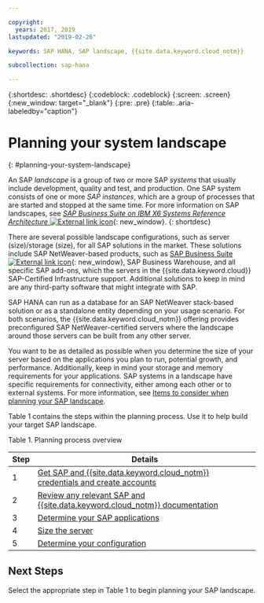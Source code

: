 ```yaml
---

copyright:
  years: 2017, 2019
lastupdated: "2019-02-26"

keywords: SAP HANA, SAP landscape, {{site.data.keyword.cloud_notm}}

subcollection: sap-hana

---
```


{:shortdesc: .shortdesc}
{:codeblock: .codeblock}
{:screen: .screen}
{:new_window: target="_blank"}
{:pre: .pre}
{:table: .aria-labeledby="caption"}

# Planning your system landscape
{: #planning-your-system-landscape}

An SAP *landscape* is a group of two or more SAP *systems* that usually include development, quality and test, and production. One SAP system consists of one or more *SAP instances*, which are a group of processes that are started and stopped at the same time. For more information on SAP landscapes, see [*SAP Business Suite on IBM X6 Systems Reference Architecture* ![External link icon](../../icons/launch-glyph.svg "External link icon")](https://lenovopress.com/redp5073.pdf){: new_window}.
{: shortdesc}

There are several possible landscape configurations, such as server (size)/storage (size), for all SAP solutions in the market. These solutions include SAP NetWeaver-based products, such as [SAP Business Suite ![External link icon](../../icons/launch-glyph.svg "External link icon")](https://open.sap.com/courses/suitehana1){: new_window}, SAP Business Warehouse, and all specific SAP add-ons, which the servers in the {{site.data.keyword.cloud}} SAP-Certified Infrastructure support. Additional solutions to keep in mind are any third-party software that might integrate with SAP.

SAP HANA can run as a database for an SAP NetWeaver stack-based solution or as a standalone entity depending on your usage scenario. For both scenarios, the {{site.data.keyword.cloud_notm}} offering provides preconfigured SAP NetWeaver-certified servers where the landscape around those servers can be built from any other server.

You want to be as detailed as possible when you determine the size of your server based on the applications you plan to run, potential growth, and performance. Additionally, keep in mind your storage and memory requirements for your applications. SAP systems in a landscape have specific requirements for connectivity, either among each other or to external systems. For more information, see [Items to consider when planning your SAP landscape](/docs/infrastructure/sap-hana?topic=sap-hana-considerations#considerations).

Table 1 contains the steps within the planning process. Use it to help build your target SAP landscape.

Table 1. Planning process overview

| Step | Details |
| --- | --- |
| 1 | [Get SAP and {{site.data.keyword.cloud_notm}} credentials and create accounts](/docs/infrastructure/sap-hana?topic=sap-hana-get_sap_ibm_credentials#get_sap_ibm_credentials) |
| 2 | [Review any relevant SAP and {{site.data.keyword.cloud_notm}} documentation](/docs/infrastructure/sap-hana?topic=sap-hana-review_doc#review_doc) |
| 3 | [Determine your SAP applications](/docs/infrastructure/sap-hana?topic=sap-hana-3-determining-your-sap-applications#3-determining-your-sap-applications) |
| 4 | [Size the server](/docs/infrastructure/sap-hana?topic=sap-hana-size_the_server#size_the_server) |
| 5 | [Determine your configuration](/docs/infrastructure/sap-hana?topic=sap-hana-determine_configuration#determine_configuration) |

## Next Steps

Select the appropriate step in Table 1 to begin planning your SAP landscape.

